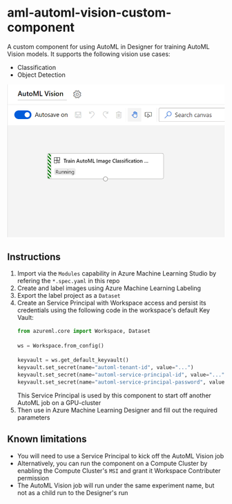 # aml-automl-vision-custom-component

A custom component for using AutoML in Designer for training AutoML Vision models. It supports the following vision use cases:

* Classification
* Object Detection

![alt text](media/screenshot.png "Screenshot of the custom component")

## Instructions

1. Import via the `Modules` capability in Azure Machine Learning Studio by refering the `*.spec.yaml` in this repo
1. Create and label images using Azure Machine Learning Labeling
1. Export the label project as a `Dataset`
1. Create an Service Principal with Workspace access and persist its credentials using the following code in the workspace's default Key Vault:
    ```python
    from azureml.core import Workspace, Dataset

    ws = Workspace.from_config()

    keyvault = ws.get_default_keyvault()
    keyvault.set_secret(name="automl-tenant-id", value="...")
    keyvault.set_secret(name="automl-service-principal-id", value="...")
    keyvault.set_secret(name="automl-service-principal-password", value="...")
    ```
    This Service Principal is used by this component to start off another AutoML job on a GPU-cluster
1. Then use in Azure Machine Learning Designer and fill out the required parameters

## Known limitations

* You will need to use a Service Principal to kick off the AutoML Vision job
* Alternatively, you can run the component on a Compute Cluster by enabling the Compute Cluster's `MSI` and grant it Workspace Contributer permission
* The AutoML Vision job will run under the same experiment name, but not as a child run to the Designer's run